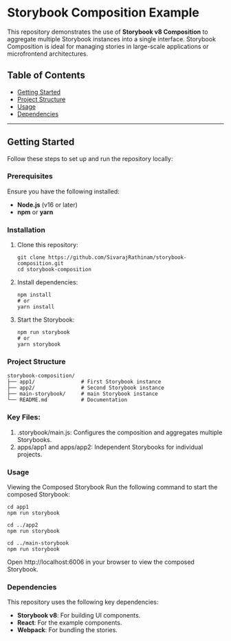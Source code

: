 # Storybook Composition Example

This repository demonstrates the use of **Storybook v8 Composition** to aggregate multiple Storybook instances into a single interface. Storybook Composition is ideal for managing stories in large-scale applications or microfrontend architectures.

## Table of Contents
- [Getting Started](#getting-started)
- [Project Structure](#project-structure)
- [Usage](#usage)
- [Dependencies](#dependencies)

---

## Getting Started

Follow these steps to set up and run the repository locally:

### Prerequisites
Ensure you have the following installed:
- **Node.js** (v16 or later)
- **npm** or **yarn**

### Installation
1. Clone this repository:
   ```
   git clone https://github.com/SivarajRathinam/storybook-composition.git
   cd storybook-composition
   ```
  
2. Install dependencies:
   ```
   npm install
   # or
   yarn install
   ```
  
3. Start the Storybook:
   ```
   npm run storybook
   # or
   yarn storybook
   ```
   

### Project Structure
```
storybook-composition/
├── app1/               # First Storybook instance
├── app2/               # Second Storybook instance
├── main-storybook/     # main Storybook instance
└── README.md           # Documentation

```
### Key Files:
1. .storybook/main.js: Configures the composition and aggregates multiple Storybooks.
2. apps/app1 and apps/app2: Independent Storybooks for individual projects.

### Usage
Viewing the Composed Storybook
Run the following command to start the composed Storybook:
```
cd app1
npm run storybook

cd ../app2
npm run storybook

cd ../main-storybook
npm run storybook
```
Open http://localhost:6006 in your browser to view the composed Storybook.

### Dependencies
This repository uses the following key dependencies:

- **Storybook v8**: For building UI components.
- **React**: For the example components.
- **Webpack**: For bundling the stories.
